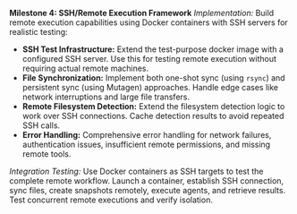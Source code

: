 **Milestone 4: SSH/Remote Execution Framework**
_Implementation:_ Build remote execution capabilities using Docker containers with SSH servers for realistic testing:

- **SSH Test Infrastructure:** Extend the test-purpose docker image with a configured SSH server. Use this for testing remote execution without requiring actual remote machines.
- **File Synchronization:** Implement both one-shot sync (using `rsync`) and persistent sync (using Mutagen) approaches. Handle edge cases like network interruptions and large file transfers.
- **Remote Filesystem Detection:** Extend the filesystem detection logic to work over SSH connections. Cache detection results to avoid repeated SSH calls.
- **Error Handling:** Comprehensive error handling for network failures, authentication issues, insufficient remote permissions, and missing remote tools.

_Integration Testing:_ Use Docker containers as SSH targets to test the complete remote workflow. Launch a container, establish SSH connection, sync files, create snapshots remotely, execute agents, and retrieve results. Test concurrent remote executions and verify isolation.
